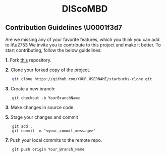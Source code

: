 <h1 align="center">DIScoMBD </h1>


## Contribution Guidelines \U0001f3d7

Are we missing any of your favorite features, which you think you can add to it\u2753 We invite you to contribute to this project and make it better. 
To start contributing, follow the below guidelines: 

**1.**  Fork [this](https://github.com/bhavye-malhotra/starbucks-clone.git) repository.

**2.**  Clone your forked copy of the project.

```bash
   git clone https://github.com/YOUR_USERNAME/starbucks-clone.git
```



**3.** Create a new branch:
```
   git checkout -b YourBranchName
```

**3.** Make changes in source code.

**5.** Stage your changes and commit

```
   git add .
   git commit -m "<your_commit_message>"
```

**7.** Push your local commits to the remote repo.

```
   git push origin Your_Branch_Name
```
